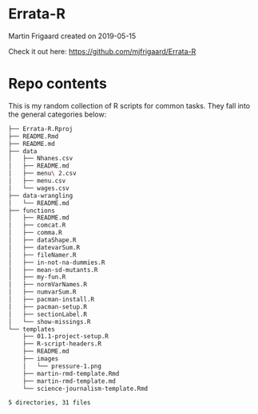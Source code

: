 Errata-R
================
Martin Frigaard
created on 2019-05-15

Check it out here: <https://github.com/mjfrigaard/Errata-R>

# Repo contents

This is my random collection of R scripts for common tasks. They fall
into the general categories below:

``` sh
├── Errata-R.Rproj
├── README.Rmd
├── README.md
├── data
│   ├── Nhanes.csv
│   ├── README.md
│   ├── menu\ 2.csv
│   ├── menu.csv
│   └── wages.csv
├── data-wrangling
│   └── README.md
├── functions
│   ├── README.md
│   ├── comcat.R
│   ├── comma.R
│   ├── dataShape.R
│   ├── datevarSum.R
│   ├── fileNamer.R
│   ├── in-not-na-dummies.R
│   ├── mean-sd-mutants.R
│   ├── my-fun.R
│   ├── normVarNames.R
│   ├── numvarSum.R
│   ├── pacman-install.R
│   ├── pacman-setup.R
│   ├── sectionLabel.R
│   └── show-missings.R
└── templates
    ├── 01.1-project-setup.R
    ├── R-script-headers.R
    ├── README.md
    ├── images
    │   └── pressure-1.png
    ├── martin-rmd-template.Rmd
    ├── martin-rmd-template.md
    └── science-journalism-template.Rmd

5 directories, 31 files
```
